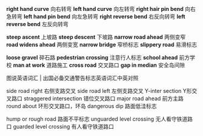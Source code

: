
**right hand curve** 向右转弯
**left hand curve** 向左转弯
**right hair pin bend** 向右急转弯
**left hand pin bend** 向左急转弯
**right reverse bend** 右反向转弯
**left reverse bend** 左反向转弯

**steep ascent** 上坡路
**steep descent** 下坡路
**narrow road ahead** 两侧变窄
**road widens ahead** 两侧变宽
**narrow bridge** 窄桥标志
**slippery road** 易滑标志

**loose gravel** 碎石路
**pedestrian crossing** 注意行人标志
**school ahead** 前方学校
**man at work** 道路施工
**cross road** 交叉路口
**gap in median** 安全岛间隙

图说英语词汇 | 出国必备交通警告标志英语词汇中英对照

side road right 右侧支路交叉
side road left 左侧支路交叉
Y-inter section Y形交叉路口
straggered intersection 错位交叉路口
major road ahead 前方主路
round about 环形交叉路口，环岛
dangerous dip 路面低洼标志

hump or rough road 路面不平标志
unguarded level crossing 无人看守铁道路口
guarded level crossing 有人看守铁道路口